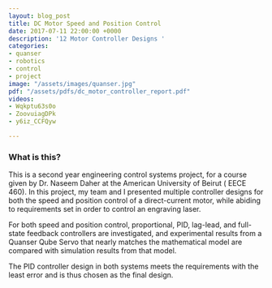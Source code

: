 ```yaml
---
layout: blog_post
title: DC Motor Speed and Position Control
date: 2017-07-11 22:00:00 +0000
description: '12 Motor Controller Designs '
categories:
- quanser
- robotics
- control
- project
image: "/assets/images/quanser.jpg"
pdf: "/assets/pdfs/dc_motor_controller_report.pdf"
videos:
- Wqkptu63s0o
- ZoovuiagDPk
- y6iz_CCFQyw

---
```

### What is this?

This is a second year engineering control systems project, for a course given by Dr. Naseem Daher at the American University of Beirut ( EECE 460). In this project, my team and I presented multiple controller designs for both the speed and position control of a direct-current motor, while abiding to requirements set in order to control an engraving laser.

For both speed and position control, proportional, PID, lag-lead, and full-state feedback controllers are investigated, and experimental results from a Quanser Qube Servo that nearly matches the mathematical model are compared with simulation results from that model.

The PID controller design in both systems meets the requirements with the least error and is thus chosen as the final design.